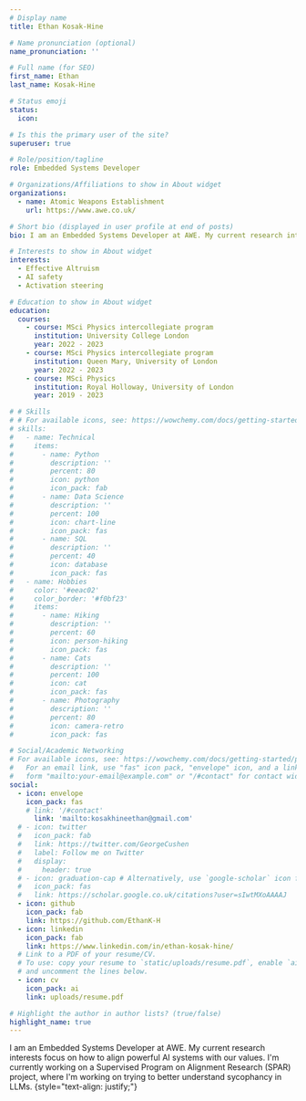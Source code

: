 ```yaml
---
# Display name
title: Ethan Kosak-Hine

# Name pronunciation (optional)
name_pronunciation: ''

# Full name (for SEO)
first_name: Ethan
last_name: Kosak-Hine

# Status emoji
status:
  icon: 

# Is this the primary user of the site?
superuser: true

# Role/position/tagline
role: Embedded Systems Developer

# Organizations/Affiliations to show in About widget
organizations:
  - name: Atomic Weapons Establishment
    url: https://www.awe.co.uk/

# Short bio (displayed in user profile at end of posts)
bio: I am an Embedded Systems Developer at AWE. My current research interests focus on how to align powerful AI systems with our values. I'm currently working on a Supervised Program on Alignment Research (SPAR) project, where I'm working on trying to better understand sycophancy in LLMs.

# Interests to show in About widget
interests:
  - Effective Altruism
  - AI safety
  - Activation steering

# Education to show in About widget
education:
  courses:
    - course: MSci Physics intercollegiate program
      institution: University College London
      year: 2022 - 2023
    - course: MSci Physics intercollegiate program
      institution: Queen Mary, University of London
      year: 2022 - 2023
    - course: MSci Physics
      institution: Royal Holloway, University of London
      year: 2019 - 2023

# # Skills
# # For available icons, see: https://wowchemy.com/docs/getting-started/page-builder/#icons
# skills:
#   - name: Technical
#     items:
#       - name: Python
#         description: ''
#         percent: 80
#         icon: python
#         icon_pack: fab
#       - name: Data Science
#         description: ''
#         percent: 100
#         icon: chart-line
#         icon_pack: fas
#       - name: SQL
#         description: ''
#         percent: 40
#         icon: database
#         icon_pack: fas
#   - name: Hobbies
#     color: '#eeac02'
#     color_border: '#f0bf23'
#     items:
#       - name: Hiking
#         description: ''
#         percent: 60
#         icon: person-hiking
#         icon_pack: fas
#       - name: Cats
#         description: ''
#         percent: 100
#         icon: cat
#         icon_pack: fas
#       - name: Photography
#         description: ''
#         percent: 80
#         icon: camera-retro
#         icon_pack: fas

# Social/Academic Networking
# For available icons, see: https://wowchemy.com/docs/getting-started/page-builder/#icons
#   For an email link, use "fas" icon pack, "envelope" icon, and a link in the
#   form "mailto:your-email@example.com" or "/#contact" for contact widget.
social:
  - icon: envelope
    icon_pack: fas
    # link: '/#contact'
      link: 'mailto:kosakhineethan@gmail.com'
  # - icon: twitter
  #   icon_pack: fab
  #   link: https://twitter.com/GeorgeCushen
  #   label: Follow me on Twitter
  #   display:
  #     header: true
  # - icon: graduation-cap # Alternatively, use `google-scholar` icon from `ai` icon pack
  #   icon_pack: fas
  #   link: https://scholar.google.co.uk/citations?user=sIwtMXoAAAAJ
  - icon: github
    icon_pack: fab
    link: https://github.com/EthanK-H
  - icon: linkedin
    icon_pack: fab
    link: https://www.linkedin.com/in/ethan-kosak-hine/
  # Link to a PDF of your resume/CV.
  # To use: copy your resume to `static/uploads/resume.pdf`, enable `ai` icons in `params.yaml`,
  # and uncomment the lines below.
  - icon: cv
    icon_pack: ai
    link: uploads/resume.pdf

# Highlight the author in author lists? (true/false)
highlight_name: true
---
```


I am an Embedded Systems Developer at AWE. My current research interests focus on how to align powerful AI systems with our values. I'm currently working on a Supervised Program on Alignment Research (SPAR) project, where I'm working on trying to better understand sycophancy in LLMs.
{style="text-align: justify;"}
